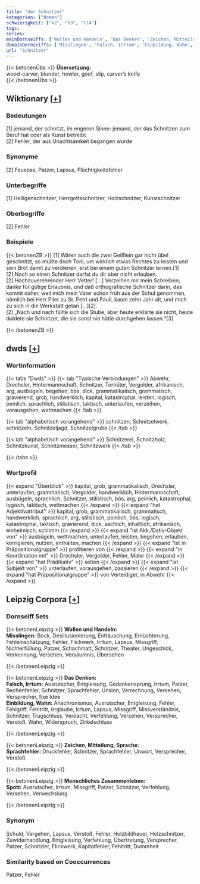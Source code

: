 ```yaml
---
title: "der Schnitzer"
kategorien: ["Nomen"]
schwierigkeit: ["k2", "h3", "r14"]
tags:
series:
mainDornseiffs: ['Wollen und Handeln', 'Das Denken', 'Zeichen, Mitteilung, Sprache', 'Menschliches Zusammenleben']
domainDornseiffs: ['Misslingen', 'Falsch, Irrtum', 'Einbildung, Wahn', 'Sprachfehler', 'Spott']
url: "Schnitzer"
---
```


{{< betonenÜbs >}}
**Übersetzung:**  
wood-carver, blunder, howler, goof, slip, carver’s  knife  
{{< /betonenÜbs >}}

## Wiktionary [[+](https://de.wiktionary.org/wiki/Schnitzer)]

### Bedeutungen
[1] jemand, der schnitzt, im engeren Sinne: jemand, der das Schnitzen zum Beruf hat oder als Kunst betreibt  
[2] Fehler, der aus Unachtsamkeit begangen wurde  

### Synonyme
[2] Fauxpas, Patzer, Lapsus, Flüchtigkeitsfehler  

### Unterbegriffe
[1] Heiligenschnitzer, Herrgottsschnitzer, Holzschnitzer, Kunstschnitzer  

### Oberbegriffe
[2] Fehler  

### Beispiele
{{< betonenZB >}}
[1] Wären auch die zwei Geißlein gar nicht übel geschnitzt, so müßte doch Toni, um wirklich etwas Rechtes zu leisten und sein Brot damit zu verdienen, erst bei einem guten Schnitzer lernen.[1]  
[2] Noch so einen Schnitzer darfst du dir aber nicht erlauben.  
[2] Hochzuverehrender Herr Vetter! […] Verzeihen mir mein Schreiben; danke für gütige Erlaubnis, und daß orthografische Schnitzer darin, das kommt daher, weil mich mein Vater schon früh aus der Schul genommen, nämlich bei Herr Piler zu St. Petri und Pauli, kaum zehn Jahr alt, und mich zu sich in die Werkstatt getan […][2].  
[2] „Nach und nach füllte sich die Stube, aber heute erklärte sie nicht, heute duldete sie Schnitzer, die sie sonst nie hätte durchgehen lassen.“[3]  

{{< /betonenZB >}}


## dwds [[+](https://www.dwds.de/wb/Schnitzer)]

### Wortinformation
{{< tabs "Dwds" >}}
{{< tab "Typische Verbindungen" >}}
Abwehr, Drechsler, Hintermannschaft, Schnitzer, Torhüter, Vergolder, afrikanisch, arg, ausbügeln, begehen, bös, dick, grammatikalisch, grammatisch, gravierend, grob, handwerklich, kapital, katastrophal, leisten, logisch, peinlich, sprachlich, stilistisch, taktisch, unterlaufen, verzeihen, vorausgehen, wettmachen
{{< /tab >}}

{{< tab "alphabetisch vorangehend" >}}
schnitzen, Schnitzelwerk, schnitzeln, Schnitzeljagd, Schnitzelgrube
{{< /tab >}}

{{< tab "alphabetisch vorangehend" >}}
Schnitzerei, Schnitzholz, Schnitzkunst, Schnitzmesser, Schnitzwerk
{{< /tab >}}

{{< /tabs >}}

### Wortprofil
{{< expand "Überblick" >}} kapital, grob, grammatikalisch, Drechsler, unterlaufen, grammatisch, Vergolder, handwerklich, Hintermannschaft, ausbügeln, sprachlich, Schnitzer, stilistisch, bös, arg, peinlich, katastrophal, logisch, taktisch, wettmachen {{< /expand >}}
{{< expand "hat Adjektivattribut" >}} kapital, grob, grammatikalisch, grammatisch, handwerklich, sprachlich, arg, stilistisch, peinlich, bös, logisch, katastrophal, taktisch, gravierend, dick, sachlich, inhaltlich, afrikanisch, einheimisch, schlimm {{< /expand >}}
{{< expand "ist Akk./Dativ-Objekt von" >}} ausbügeln, wettmachen, unterlaufen, leisten, begehen, erlauben, korrigieren, nutzen, enthalten, machen {{< /expand >}}
{{< expand "ist in Präpositionalgruppe" >}} profitieren von {{< /expand >}}
{{< expand "in Koordination mit" >}} Drechsler, Vergolder, Fehler, Maler {{< /expand >}}
{{< expand "hat Prädikativ" >}} selten {{< /expand >}}
{{< expand "ist Subjekt von" >}} unterlaufen, vorausgehen, passieren {{< /expand >}}
{{< expand "hat Präpositionalgruppe" >}} von Verteidiger, in Abwehr {{< /expand >}}

## Leipzig Corpora [[+](https://corpora.uni-leipzig.de/en/res?word=Schnitzer&corpusId=deu_newscrawl-public_2018)]

### Dornseiff Sets
{{< betonenLeipzig >}}
**Wollen und Handeln:**  
**Misslingen:** Bock, Desillusionierung, Enttäuschung, Ernüchterung, Fehleinschätzung, Fehler, Flickwerk, Irrtum, Lapsus, Missgriff, Nichterfüllung, Patzer, Schachmatt, Schnitzer, Theater, Ungeschick, Verkennung, Versehen, Versäumnis, Übersehen  

{{< /betonenLeipzig >}}


{{< betonenLeipzig >}}
**Das Denken:**  
**Falsch, Irrtum:** Ausrutscher, Entgleisung, Gedankensprung, Irrtum, Patzer, Rechenfehler, Schnitzer, Sprachfehler, Unsinn, Verrechnung, Versehen, Versprecher, fixe Idee  
**Einbildung, Wahn:** Anachronismus, Ausrutscher, Entgleisung, Fehler, Fehlgriff, Fehltritt, Irrglaube, Irrtum, Lapsus, Missgriff, Missverständnis, Schnitzer, Trugschluss, Verdacht, Verfehlung, Versehen, Versprecher, Verstoß, Wahn, Widerspruch, Zirkelschluss  

{{< /betonenLeipzig >}}


{{< betonenLeipzig >}}
**Zeichen, Mitteilung, Sprache:**  
**Sprachfehler:** Druckfehler, Schnitzer, Sprachfehler, Unwort, Versprecher, Verstoß  

{{< /betonenLeipzig >}}


{{< betonenLeipzig >}}
**Menschliches Zusammenleben:**  
**Spott:** Ausrutscher, Irrtum, Missgriff, Patzer, Schnitzer, Verfehlung, Versehen, Verwechslung  

{{< /betonenLeipzig >}}

### Synonym
Schuld, Vergehen, Lapsus, Verstoß, Fehler, Holzbildhauer, Holzschnitzer, Zuwiderhandlung, Entgleisung, Verfehlung, Übertretung, Versprecher, Patzer, Schnitzler, Flickwerk, Kapitalfehler, Fehltritt, Dummheit


### Similarity based on Cooccurrences
Patzer, Fehler


